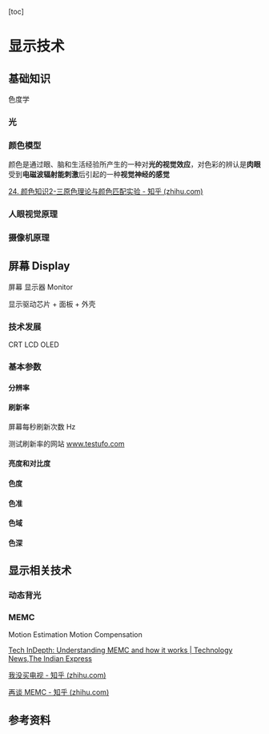 [toc]

# 显示技术

## 基础知识

色度学

### 光

### 颜色模型

颜色是通过眼、脑和生活经验所产生的一种对**光的视觉效应**，对色彩的辨认是**肉眼**受到**电磁波辐射能刺激**后引起的一种**视觉神经的感觉**

[24. 颜色知识2-三原色理论与颜色匹配实验 - 知乎 (zhihu.com)](https://zhuanlan.zhihu.com/p/84897327)

### 人眼视觉原理

### 摄像机原理

## 屏幕 Display

屏幕 显示器 Monitor 

显示驱动芯片 + 面板 + 外壳

### 技术发展

CRT LCD OLED 

### 基本参数

#### 分辨率

#### 刷新率

屏幕每秒刷新次数 Hz

测试刷新率的网站 www.testufo.com

#### 亮度和对比度

#### 色度

#### 色准

#### 色域

#### 色深

## 显示相关技术

### 动态背光

### MEMC

Motion Estimation Motion Compensation

[Tech InDepth: Understanding MEMC and how it works | Technology News,The Indian Express](https://indianexpress.com/article/technology/tech-news-technology/tech-indepth-understanding-memc-and-how-it-works-7787603/)

[我没买电视 - 知乎 (zhihu.com)](https://zhuanlan.zhihu.com/p/27135084)

[再谈 MEMC - 知乎 (zhihu.com)](https://zhuanlan.zhihu.com/p/51433940)

## 参考资料



#### 